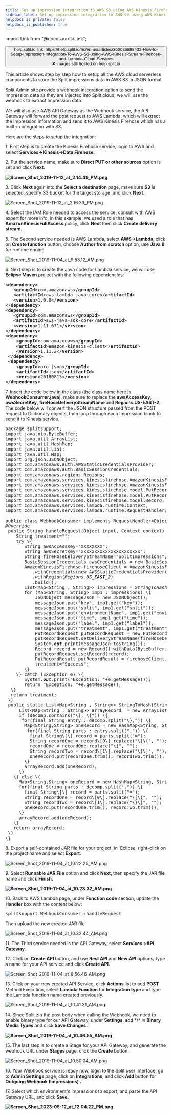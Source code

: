 ```yaml
---
title: Set up impression integration to AWS S3 using AWS Kinesis Firehose
sidebar_label: Set up impression integration to AWS S3 using AWS Kinesis Firehose
helpdocs_is_private: false
helpdocs_is_published: true
---
```


import Link from "@docusaurus/Link";

<p>
  <button style={{borderRadius:'8px', border:'1px', fontFamily:'Courier New', fontWeight:'800', textAlign:'left'}}> help.split.io link: https://help.split.io/hc/en-us/articles/360035888432-How-to-Setup-Impression-Integration-To-AWS-S3-using-AWS-Kinesis-Stream-Firehose-and-Lambda-Cloud-Services <br /> ✘ images still hosted on help.split.io </button>
</p>

<p>
  This article shows step by step how to setup all the AWS cloud serverless components
  to store the Split impressions data in AWS S3 in JSON format
</p>
<p>
  Split Admin site provide a webhook integration option to send the Impression
  data as they are injected into Split cloud, we will use the webhook to extract
  Impression data.
</p>
<p>
  We will also use AWS API Gateway as the Webhook service, the API Gateway will
  forward the post request to AWS Lambda, which will extract the Impression information
  and send it to AWS Kinesis Firehose which has a built-in integration with S3.
</p>
<p>Here are the steps to setup the integration:</p>
<p>
  1. First step is to create the Kinesis Firehose service, login to AWS and select
  <strong>Services-&gt;Kinesis-&gt;Data Firehose.</strong>
</p>
<p>
  2. Put the service name, make sure
  <strong>Direct PUT or other sources</strong>&nbsp;option is set and click
  <strong>Next.</strong>
</p>
<p>
  <strong><img src="https://help.split.io/hc/article_attachments/360042903931/Screen_Shot_2019-11-12_at_2.14.49_PM.png" alt="Screen_Shot_2019-11-12_at_2.14.49_PM.png" /></strong>
</p>
<p>
  3. Click <strong>Next</strong>&nbsp;again into the
  <strong>Select a destination</strong>&nbsp;page, make sure <strong>S3</strong>&nbsp;is
  selected, specify S3 bucket for the target storage, and click
  <strong>Next.</strong>
</p>
<p>
  <img src="https://help.split.io/hc/article_attachments/360042904051/Screen_Shot_2019-11-12_at_2.16.33_PM.png" alt="Screen_Shot_2019-11-12_at_2.16.33_PM.png" />
</p>
<p>
  4. Select the IAM Role needed to access the service, consult with AWS expert
  for more info, in this example, we used a role that has
  <strong>AmazonKinesisFullAccess</strong> policy, click
  <strong>Next&nbsp;</strong>then click <strong>Create delivery stream.</strong>
</p>
<p>
  5. The Second service needed is AWS Lambda, select
  <strong>AWS-&gt;Lambda, </strong>click on <strong>Create function</strong> button,
  choose <strong>Author from scratch&nbsp;</strong>option, use
  <strong>Java 8</strong> for runtime engine.
</p>
<p>
  <img src="https://help.split.io/hc/article_attachments/360042167091/Screen_Shot_2019-11-04_at_9.53.12_AM.png" alt="Screen_Shot_2019-11-04_at_9.53.12_AM.png" />
</p>
<p>
  6. Next step is to create the Java code for Lambda service, we will use
  <strong>Eclipse Maven</strong> project with the following dependencies:
</p>
<pre class="p1"><span class="s2">&lt;</span><strong>dependency</strong><span class="s2">&gt;</span><br /><span class="Apple-converted-space">&nbsp;&nbsp; </span><span class="s2">&lt;</span><span class="s3"><strong>groupId</strong></span><span class="s2">&gt;</span>com.amazonaws<span class="s2">&lt;/</span><span class="s3"><strong>groupId</strong></span><span class="s2">&gt;</span><br /><span class="Apple-converted-space">&nbsp;&nbsp; </span><span class="s2">&lt;</span><span class="s3"><strong>artifactId</strong></span><span class="s2">&gt;</span>aws-lambda-java-core<span class="s2">&lt;/</span><span class="s3"><strong>artifactId</strong></span><span class="s2">&gt;</span><br /><span class="s1"><span class="Apple-converted-space">&nbsp;&nbsp; </span></span><span class="s2">&lt;</span><strong>version</strong><span class="s2">&gt;</span><span class="s1">1.0.0</span><span class="s2">&lt;/</span><strong>version</strong><span class="s2">&gt;</span><br /><span class="s2">&lt;/</span><strong>dependency</strong><span class="s2">&gt;</span><br /><span class="s2">&lt;</span><strong>dependency</strong><span class="s2">&gt;</span><br /><span class="Apple-converted-space">&nbsp;  </span><span class="s2">&lt;</span><span class="s3"><strong>groupId</strong></span><span class="s2">&gt;</span>com.amazonaws<span class="s2">&lt;/</span><span class="s3"><strong>groupId</strong></span><span class="s2">&gt;</span><br /><span class="Apple-converted-space">&nbsp; &nbsp;</span><span class="s2">&lt;</span><span class="s3"><strong>artifactId</strong></span><span class="s2">&gt;</span>aws-java-sdk-core<span class="s2">&lt;/</span><span class="s3"><strong>artifactId</strong></span><span class="s2">&gt;</span><br /><span class="Apple-converted-space">&nbsp; &nbsp;</span><span class="s2">&lt;</span><span class="s3"><strong>version</strong></span><span class="s2">&gt;</span>1.11.671<span class="s2">&lt;/</span><span class="s3"><strong>version</strong></span><span class="s2">&gt;</span><br /><span class="s2">&lt;/</span><strong>dependency</strong><span class="s2">&gt;</span><br /><span class="s2">&lt;</span><strong>dependency</strong><span class="s2">&gt;</span><br /><span class="Apple-converted-space">&nbsp; &nbsp; </span><span class="s2">&lt;</span><span class="s3"><strong>groupId</strong></span><span class="s2">&gt;</span>com.amazonaws<span class="s2">&lt;/</span><span class="s3"><strong>groupId</strong></span><span class="s2">&gt;</span><br /><span class="Apple-converted-space">&nbsp; &nbsp; </span><span class="s2">&lt;</span><span class="s3"><strong>artifactId</strong></span><span class="s2">&gt;</span>amazon-kinesis-client<span class="s2">&lt;/</span><span class="s3"><strong>artifactId</strong></span><span class="s2">&gt;</span><br /><span class="Apple-converted-space">&nbsp; &nbsp; </span><span class="s2">&lt;</span><span class="s3"><strong>version</strong></span><span class="s2">&gt;</span>1.11.2<span class="s2">&lt;/</span><span class="s3"><strong>version</strong></span><span class="s2">&gt;</span><br /><span class="s1"><span class="Apple-converted-space">&nbsp;</span></span><span class="s2">&lt;/</span><strong>dependency</strong><span class="s2">&gt;</span><br /><span class="s1"><span class="Apple-converted-space">&nbsp;</span></span><span class="s2">&lt;</span><strong>dependency</strong><span class="s2">&gt;</span><br /><span class="s1"><span class="Apple-converted-space">&nbsp; &nbsp; </span></span><span class="s2">&lt;</span><strong>groupId</strong><span class="s2">&gt;</span><span class="s1">org.json</span><span class="s2">&lt;/</span><strong>groupId</strong><span class="s2">&gt;</span><br /><span class="s1"><span class="Apple-converted-space">&nbsp; &nbsp; </span></span><span class="s2">&lt;</span><strong>artifactId</strong><span class="s2">&gt;</span><span class="s1">json</span><span class="s2">&lt;/</span><strong>artifactId</strong><span class="s2">&gt;</span><br /><span class="s1"><span class="Apple-converted-space">&nbsp; &nbsp; </span></span><span class="s2">&lt;</span><strong>version</strong><span class="s2">&gt;</span><span class="s1">20180813</span><span class="s2">&lt;/</span><strong>version</strong><span class="s2">&gt;</span><br /><span class="s2">&lt;/</span><strong>dependency</strong><span class="s2">&gt;</span></pre>
<p>
  7. Insert the code below in the class (the class name here is
  <strong>WebhookConsumer.java</strong>), make sure to replace the
  <strong>awsAccessKey</strong>, <strong>awsSecretKey</strong>,
  <strong>fireHoseDeliveryStreamName</strong> and
  <strong>Regions.US-EAST-2</strong>. The code below will convert the JSON structure
  passed from the POST request to Dictionary objects, then loop through each Impression
  block to send it to Kinesis service.
</p>
<pre class="p1"><span class="s1">package</span> splitsupport<span class="s2">;</span><br /><span class="s1">import</span> java<span class="s2">.</span>nio<span class="s2">.</span>ByteBuffer<span class="s2">;</span><br /><span class="s1">import</span> java<span class="s2">.</span>util<span class="s2">.</span>ArrayList<span class="s2">;</span><br /><span class="s1">import</span> java<span class="s2">.</span>util<span class="s2">.</span>HashMap<span class="s2">;</span><br /><span class="s1">import</span> java<span class="s2">.</span>util<span class="s2">.</span>List<span class="s2">;</span><br /><span class="s1">import</span> java<span class="s2">.</span>util<span class="s2">.</span>Map<span class="s2">;<br /></span><span class="s1">import</span> org<span class="s2">.</span>json<span class="s2">.</span>JSONObject<span class="s2">;</span><br /><span class="s1">import</span> com<span class="s2">.</span>amazonaws<span class="s2">.</span>auth<span class="s2">.</span>AWSStaticCredentialsProvider<span class="s2">;</span><br /><span class="s1">import</span> com<span class="s2">.</span>amazonaws<span class="s2">.</span>auth<span class="s2">.</span>BasicSessionCredentials<span class="s2">;</span><br /><span class="s1">import</span> com<span class="s2">.</span>amazonaws<span class="s2">.</span>regions<span class="s2">.</span>Regions<span class="s2">;</span><br /><span class="s1">import</span> com<span class="s2">.</span>amazonaws<span class="s2">.</span>services<span class="s2">.</span>kinesisfirehose<span class="s2">.</span>AmazonKinesisFirehose<span class="s2">;</span><br /><span class="s1">import</span> com<span class="s2">.</span>amazonaws<span class="s2">.</span>services<span class="s2">.</span>kinesisfirehose<span class="s2">.</span>AmazonKinesisFirehoseClientBuilder<span class="s2">;</span><br /><span class="s1">import</span> com<span class="s2">.</span>amazonaws<span class="s2">.</span>services<span class="s2">.</span>kinesisfirehose<span class="s2">.</span>model<span class="s2">.</span>PutRecordRequest<span class="s2">;</span><br /><span class="s1">import</span> com<span class="s2">.</span>amazonaws<span class="s2">.</span>services<span class="s2">.</span>kinesisfirehose<span class="s2">.</span>model<span class="s2">.</span>PutRecordResult<span class="s2">;</span><br /><span class="s1">import</span> com<span class="s2">.</span>amazonaws<span class="s2">.</span>services<span class="s2">.</span>kinesisfirehose<span class="s2">.</span>model<span class="s2">.</span>Record<span class="s2">;</span><br /><span class="s1">import</span> com<span class="s2">.</span>amazonaws<span class="s2">.</span>services<span class="s2">.</span>lambda<span class="s2">.</span>runtime<span class="s2">.</span>Context<span class="s2">;</span><br /><span class="s1">import</span> com<span class="s2">.</span>amazonaws<span class="s2">.</span>services<span class="s2">.</span>lambda<span class="s2">.</span>runtime<span class="s2">.</span>RequestHandler<span class="s2">;</span><br /><br /><span class="s1">public</span><span class="s3"> </span><span class="s1">class</span><span class="s3"> </span>WebhookConsumer<span class="s3"> </span><span class="s1">implements</span><span class="s3"> </span><span class="s4">RequestHandler</span><span class="s2">&lt;</span><span class="s5">Object</span><span class="s2">,</span><span class="s3"> </span><span class="s5">String</span><span class="s2">&gt;</span><span class="s3"><span class="Apple-converted-space">&nbsp; </span></span><span class="s6">\{</span><br /><em>@Override</em><br /><span class="s1"><span class="Apple-tab-span"> </span></span><span class="s2">public</span><span class="s1"> </span><span class="s3">String</span><span class="s1"> </span>handleRequest<span class="s4">(</span><span class="s3">Object</span><span class="s1"> </span><span class="s5">input</span><span class="s6">,</span><span class="s1"> </span><span class="s7">Context</span><span class="s1"> </span><span class="s5">context</span><span class="s4">)</span><span class="s1"> </span><span class="s4">\{</span><br /><span class="s1"><span class="Apple-tab-span"> </span> <span class="Apple-converted-space">&nbsp; </span></span><span class="s3">String</span><span class="s1"> </span>treatment<span class="s6">=</span><span class="s8">""</span><span class="s6">;</span><br /><span class="Apple-tab-span"> </span> <span class="Apple-converted-space">&nbsp; </span><span class="s2">try</span> <span class="s4">\{</span><br /><span class="s1"><span class="Apple-tab-span"> </span><span class="Apple-tab-span"> </span><span class="Apple-tab-span">     </span></span><span class="s3">String</span><span class="s1"> </span><span class="s9">awsAccessKey</span><span class="s6">=</span>"XXXXXXXX"<span class="s6">;</span><br /><span class="s1"><span class="Apple-tab-span"> </span><span class="Apple-tab-span"> </span><span class="Apple-tab-span">     </span></span><span class="s3">String</span><span class="s1"> </span><span class="s9">awsSecretKey</span><span class="s6">=</span>"xxxxxxxxxxxxxxxxxxxxxx"<span class="s6">;</span><br /><span class="s1"><span class="Apple-tab-span"> </span><span class="Apple-tab-span"> </span><span class="Apple-tab-span">     </span></span><span class="s3">String</span><span class="s1"> </span>fireHoseDeliveryStreamName<span class="s6">=</span><span class="s8">"SplitImpressions"</span><span class="s6">;</span><br /><span class="s1"><span class="Apple-tab-span"> </span><span class="Apple-tab-span"> </span><span class="Apple-tab-span">     </span></span><span class="s3">BasicSessionCredentials</span><span class="s1"> </span><span class="s9">awsCredentials</span><span class="s1"> </span><span class="s6">=</span><span class="s1"> </span><span class="s2">new</span><span class="s1"> </span><span class="s10">BasicSessionCredentials</span><span class="s4">(</span>awsAccessKey<span class="s6">,</span><span class="s1"> </span>awsSecretKey<span class="s4">)</span><span class="s6">;</span><br /><span class="s1"><span class="Apple-tab-span"> </span><span class="Apple-tab-span"> </span><span class="Apple-tab-span">     </span></span><span class="s7">AmazonKinesisFirehose</span><span class="s1"> </span><span class="s9">firehoseClient</span><span class="s1"> </span><span class="s6">=</span><span class="s1"> </span>AmazonKinesisFirehoseClientBuilder<span class="s6">.</span><span class="s11"><em>standard</em></span><span class="s4">()</span><br /><span class="s1"><span class="Apple-tab-span"> </span><span class="Apple-tab-span"> </span><span class="Apple-tab-span"> </span><span class="Apple-tab-span"> </span><span class="Apple-tab-span">      </span></span><span class="s6">.</span>withCredentials<span class="s4">(</span><span class="s2">new</span><span class="s1"> </span>AWSStaticCredentialsProvider<span class="s4">(</span><span class="s12">awsCredentials</span><span class="s4">))</span><br /><span class="s1"><span class="Apple-tab-span"> </span><span class="Apple-tab-span"> </span><span class="Apple-tab-span"> </span><span class="Apple-tab-span"> </span><span class="Apple-tab-span">      </span></span><span class="s6">.</span>withRegion<span class="s4">(</span><span class="s13"><em>Regions</em></span><span class="s6">.</span><span class="s14"><strong><em>US_EAST_2</em></strong></span><span class="s4">)</span><br /><span class="Apple-tab-span"> </span><span class="Apple-tab-span"> </span><span class="Apple-tab-span"> </span><span class="Apple-tab-span"> </span><span class="Apple-tab-span">      </span><span class="s6">.</span><span class="s10">build</span><span class="s4">()</span><span class="s6">;</span><br /><span class="s1"><span class="Apple-tab-span"> </span><span class="Apple-tab-span"> </span> <span class="Apple-converted-space">&nbsp;   </span></span><span class="s7">List</span><span class="s6">&lt;</span><span class="s7">Map</span><span class="s6">&lt;</span>String<span class="s1"> </span><span class="s6">,</span><span class="s1"> </span>String<span class="s6">&gt;&gt;</span><span class="s1"> </span><span class="s9">impressions</span><span class="s1"> </span><span class="s6">=</span><span class="s1"> </span><span class="s11"><em>StringToHash</em></span><span class="s4">(</span><span class="s5">input</span><span class="s6">.</span><span class="s15">toString</span><span class="s4">())</span><span class="s6">;</span><br /><span class="s1"><span class="Apple-tab-span"> </span><span class="Apple-tab-span"> </span> <span class="Apple-converted-space">&nbsp;   </span></span><span class="s2">for</span><span class="s1"> </span><span class="s4">(</span><span class="s7">Map</span><span class="s6">&lt;</span>String<span class="s6">,</span><span class="s1"> </span>String<span class="s6">&gt;</span><span class="s1"> </span><span class="s9">imp1</span><span class="s1"> </span><span class="s6">:</span><span class="s1"> </span><span class="s12">impressions</span><span class="s4">)</span><span class="s1"> </span><span class="s4">\{</span><br /><span class="s1"><span class="Apple-tab-span"> </span><span class="Apple-tab-span"> </span><span class="Apple-tab-span"> </span><span class="Apple-tab-span">        </span></span><span class="s3">JSONObject</span><span class="s1"> </span>messageJson<span class="s1"> </span><span class="s6">=</span><span class="s1"> </span><span class="s2">new</span><span class="s1"> </span><span class="s10">JSONObject</span><span class="s4">()</span><span class="s6">;</span><br /><span class="s1"><span class="Apple-tab-span"> </span><span class="Apple-tab-span"> </span><span class="Apple-tab-span"> </span><span class="Apple-tab-span">        </span></span>messageJson<span class="s6">.</span><span class="s10">put</span><span class="s4">(</span><span class="s8">"key"</span><span class="s6">,</span><span class="s1"> </span>imp1<span class="s6">.</span><span class="s16">get</span><span class="s4">(</span><span class="s8">"key"</span><span class="s4">))</span><span class="s6">;</span><br /><span class="s1"><span class="Apple-tab-span"> </span><span class="Apple-tab-span"> </span><span class="Apple-tab-span"> </span><span class="Apple-tab-span">        </span></span>messageJson<span class="s6">.</span><span class="s10">put</span><span class="s4">(</span><span class="s8">"split"</span><span class="s6">,</span><span class="s1"> </span>imp1<span class="s6">.</span><span class="s16">get</span><span class="s4">(</span><span class="s8">"split"</span><span class="s4">))</span><span class="s6">;</span><br /><span class="s1"><span class="Apple-tab-span"> </span><span class="Apple-tab-span"> </span><span class="Apple-tab-span"> </span><span class="Apple-tab-span">        </span></span><span class="s12">messageJson</span><span class="s6">.</span><span class="s10">put</span><span class="s4">(</span>"environmentName"<span class="s6">,</span><span class="s1"> </span><span class="s12">imp1</span><span class="s6">.</span><span class="s16">get</span><span class="s4">(</span>"environmentName"<span class="s4">))</span><span class="s6">;</span><br /><span class="s1"><span class="Apple-tab-span"> </span><span class="Apple-tab-span"> </span><span class="Apple-tab-span"> </span><span class="Apple-tab-span">        </span></span>messageJson<span class="s6">.</span><span class="s10">put</span><span class="s4">(</span><span class="s8">"time"</span><span class="s6">,</span><span class="s1"> </span>imp1<span class="s6">.</span><span class="s16">get</span><span class="s4">(</span><span class="s8">"time"</span><span class="s4">))</span><span class="s6">;</span><br /><span class="s1"><span class="Apple-tab-span"> </span><span class="Apple-tab-span"> </span><span class="Apple-tab-span"> </span><span class="Apple-tab-span">        </span></span>messageJson<span class="s6">.</span><span class="s10">put</span><span class="s4">(</span><span class="s8">"label"</span><span class="s6">,</span><span class="s1"> </span>imp1<span class="s6">.</span><span class="s16">get</span><span class="s4">(</span><span class="s8">"label"</span><span class="s4">))</span><span class="s6">;</span><br /><span class="s1"><span class="Apple-tab-span"> </span><span class="Apple-tab-span"> </span><span class="Apple-tab-span"> </span><span class="Apple-tab-span">        </span></span><span class="s12">messageJson</span><span class="s6">.</span><span class="s10">put</span><span class="s4">(</span>"treatment"<span class="s6">,</span><span class="s1"> </span><span class="s12">imp1</span><span class="s6">.</span><span class="s16">get</span><span class="s4">(</span>"treatment"<span class="s4">))</span><span class="s6">;</span><br /><span class="s1"><span class="Apple-tab-span"> </span><span class="Apple-tab-span"> </span><span class="Apple-tab-span"> </span><span class="Apple-tab-span">        </span></span>PutRecordRequest<span class="s1"> </span><span class="s9">putRecordRequest</span><span class="s1"> </span><span class="s6">=</span><span class="s1"> </span><span class="s2">new</span><span class="s1"> </span><span class="s10">PutRecordRequest</span><span class="s4">()</span><span class="s6">;</span><br /><span class="s1"><span class="Apple-tab-span"> </span><span class="Apple-tab-span"> </span><span class="Apple-tab-span"> </span><span class="Apple-tab-span">        </span></span>putRecordRequest<span class="s6">.</span><span class="s10">setDeliveryStreamName</span><span class="s4">(</span>fireHoseDeliveryStreamName<span class="s4">)</span><span class="s6">;</span><br /><span class="s1"><span class="Apple-tab-span"> </span><span class="Apple-tab-span"> </span><span class="Apple-tab-span"> </span><span class="Apple-tab-span">        </span></span><span class="s3">System</span><span class="s6">.</span><span class="s14"><strong><em>out</em></strong></span><span class="s6">.</span>print<span class="s4">(</span><span class="s12">messageJson</span><span class="s6">.</span>toString<span class="s4">())</span><span class="s6">;</span><br /><span class="s1"><span class="Apple-tab-span"> </span><span class="Apple-tab-span"> </span><span class="Apple-tab-span"> </span><span class="Apple-tab-span">        </span></span><span class="s3">Record</span><span class="s1"> </span><span class="s9">record</span><span class="s1"> </span><span class="s6">=</span><span class="s1"> </span><span class="s2">new</span><span class="s1"> </span>Record<span class="s4">()</span><span class="s6">.</span>withData<span class="s4">(</span><span class="s17">ByteBuffer</span><span class="s6">.</span><span class="s11"><em>wrap</em></span><span class="s4">(</span><span class="s12">messageJson</span><span class="s6">.</span>toString<span class="s4">()</span><span class="s6">.</span>getBytes<span class="s4">()))</span><span class="s6">;</span><br /><span class="s1"><span class="Apple-tab-span"> </span><span class="Apple-tab-span"> </span><span class="Apple-tab-span"> </span><span class="Apple-tab-span">        </span></span>putRecordRequest<span class="s6">.</span><span class="s10">setRecord</span><span class="s4">(</span>record<span class="s4">)</span><span class="s6">;</span><br /><span class="s1"><span class="Apple-tab-span"> </span><span class="Apple-tab-span"> </span><span class="Apple-tab-span"> </span><span class="Apple-tab-span">        </span></span><span class="s3">PutRecordResult</span><span class="s1"> </span><span class="s18">putRecordResult</span><span class="s1"> </span><span class="s6">=</span><span class="s1"> </span>firehoseClient<span class="s6">.</span><span class="s16">putRecord</span><span class="s4">(</span>putRecordRequest<span class="s4">)</span><span class="s6">;</span><br /><span class="Apple-tab-span"> </span><span class="Apple-tab-span"> </span><span class="Apple-converted-space">&nbsp; &nbsp; &nbsp; &nbsp;  </span><span class="s12">treatment</span><span class="s6">=</span><span class="s8">"Success"</span><span class="s6">;</span><span class="Apple-tab-span"> </span><span class="Apple-tab-span"> </span><span class="Apple-tab-span"> </span><span class="Apple-tab-span"> </span><span class="Apple-tab-span"> </span> <span class="Apple-converted-space">&nbsp; &nbsp; &nbsp; &nbsp;<span class="Apple-tab-span"> </span></span><br /><span class="Apple-tab-span"> </span><span class="Apple-tab-span"> </span><span class="Apple-tab-span">     </span><span class="s4">\}</span><br /><span class="s1"><span class="Apple-tab-span"> </span> <span class="Apple-converted-space">&nbsp; </span></span><span class="s4">\}</span><span class="s1"> </span><span class="s2">catch</span><span class="s1"> </span><span class="s4">(</span>Exception<span class="s1"> </span><span class="s9">e</span><span class="s4">)</span><span class="s1"> </span><span class="s4">\{</span><br /><span class="s1"><span class="Apple-tab-span"> </span><span class="Apple-tab-span"> </span> <span class="Apple-converted-space">&nbsp;   </span></span><span class="s3">System</span><span class="s6">.</span><span class="s14"><strong><em>out</em></strong></span><span class="s6">.</span>print<span class="s4">(</span><span class="s8">"Exception: "</span><span class="s6">+</span><span class="s12">e</span><span class="s6">.</span>getMessage<span class="s4">())</span><span class="s6">;</span><br /><span class="s1"><span class="Apple-tab-span"> </span><span class="Apple-tab-span"> </span> <span class="Apple-converted-space">&nbsp;   </span></span><span class="s2">return</span><span class="s1"> </span>"Exception: "<span class="s6">+</span><span class="s12">e</span><span class="s6">.</span><span class="s10">getMessage</span><span class="s4">()</span><span class="s6">;</span><br /><span class="Apple-converted-space">  </span><span class="s4">\}</span><br /><span class="s1"><span class="Apple-converted-space">  </span></span><span class="s2">return</span><span class="s1"> </span>treatment<span class="s6">;</span><br /><span class="s4"> \}</span><br /> public<span class="s1"> </span>static<span class="s1"> </span><span class="s7">List</span><span class="s6">&lt;</span><span class="s7">Map</span><span class="s6">&lt;</span><span class="s19">String</span><span class="s1"> </span><span class="s6">,</span><span class="s1"> </span><span class="s19">String</span><span class="s6">&gt;&gt;</span><span class="s1"> </span><span class="s20">StringToHash</span><span class="s4">(</span><span class="s3">String</span><span class="s1"> </span><span class="s5">decomp</span><span class="s4">)</span><span class="s1"> </span><span class="s4">\{</span><br /><span class="s1"><span class="Apple-tab-span"> </span><span class="Apple-tab-span"> </span> <span class="Apple-converted-space">&nbsp; </span></span><span class="s7">List</span><span class="s6">&lt;</span><span class="s7">Map</span><span class="s6">&lt;</span>String<span class="s1"> </span><span class="s6">,</span><span class="s1"> </span>String<span class="s6">&gt;&gt;</span><span class="s1"> </span><span class="s9">arrayRecord</span><span class="s1"><span class="Apple-converted-space">&nbsp; </span></span><span class="s6">=</span><span class="s1"> </span><span class="s2">new</span><span class="s1"> </span><span class="s10">ArrayList</span><span class="s6">&lt;</span><span class="s7">Map</span><span class="s6">&lt;</span>String<span class="s6">,</span>String<span class="s6">&gt;&gt;</span><span class="s4">()</span><span class="s6">;</span><br /><span class="s1"><span class="Apple-tab-span"> </span><span class="Apple-tab-span"> </span> <span class="Apple-converted-space">&nbsp; </span></span><span class="s2">if</span><span class="s1"> </span><span class="s4">(</span><span class="s5">decomp</span><span class="s6">.</span>contains<span class="s4">(</span><span class="s8">"\}, \{"</span><span class="s4">))</span><span class="s1"> </span><span class="s4">\{</span><br /><span class="Apple-tab-span"> </span><span class="Apple-tab-span"> </span><span class="Apple-tab-span"> </span> <span class="Apple-converted-space">&nbsp; </span><span class="s2">for</span><span class="s4">(</span><span class="s2">final</span> <span class="s3">String</span> <span class="s9">entry</span> <span class="s6">:</span> <span class="s5">decomp</span><span class="s6">.</span><span class="s10">split</span><span class="s4">(</span><span class="s8">"\},"</span><span class="s4">))</span> <span class="s4">\{</span><br /><span class="s1"><span class="Apple-tab-span"> </span><span class="Apple-tab-span"> </span><span class="Apple-tab-span"> </span><span class="Apple-tab-span"> </span> <span class="Apple-converted-space">&nbsp; </span></span><span class="s7">Map</span><span class="s6">&lt;</span>String<span class="s6">,</span>String<span class="s6">&gt;</span><span class="s1"> </span><span class="s9">oneRecord</span><span class="s1"> </span><span class="s6">=</span><span class="s1"> </span><span class="s2">new</span><span class="s1"> </span><span class="s10">HashMap</span><span class="s6">&lt;</span>String<span class="s6">,</span><span class="s1"> </span>String<span class="s6">&gt;</span><span class="s4">()</span><span class="s6">;</span><br /><span class="Apple-tab-span"> </span><span class="Apple-tab-span"> </span><span class="Apple-tab-span"> </span><span class="Apple-tab-span"> </span><span class="Apple-converted-space">&nbsp; &nbsp; </span><span class="s2">for</span><span class="s4">(</span><span class="s2">final</span> <span class="s3">String</span> <span class="s9">parts</span> <span class="s6">:</span> <span class="s12">entry</span><span class="s6">.</span><span class="s10">split</span><span class="s4">(</span><span class="s8">","</span><span class="s4">))</span> <span class="s4">\{</span><br /><span class="Apple-tab-span"> </span><span class="Apple-tab-span"> </span><span class="Apple-tab-span"> </span><span class="Apple-tab-span"> </span><span class="Apple-converted-space">&nbsp; &nbsp; <span class="Apple-tab-span"> </span></span><span class="s2">final</span> <span class="s3">String</span><span class="s4">\[\]</span> <span class="s9">record</span> <span class="s6">=</span> <span class="s12">parts</span><span class="s6">.</span><span class="s10">split</span><span class="s4">(</span><span class="s8">"="</span><span class="s4">)</span><span class="s6">;</span><br /><span class="Apple-tab-span"> </span><span class="Apple-tab-span"> </span><span class="Apple-tab-span"> </span><span class="Apple-tab-span"> </span><span class="Apple-converted-space">&nbsp; &nbsp; <span class="Apple-tab-span"> </span></span><span class="s3">String</span> <span class="s9">recordOne</span> <span class="s6">=</span> <span class="s12">record</span><span class="s4">\[</span><span class="s21">0</span><span class="s4">\]</span><span class="s6">.</span><span class="s10">replace</span><span class="s4">(</span><span class="s8">"\[\{"</span><span class="s6">,</span> <span class="s8">""</span><span class="s4">)</span><span class="s6">;</span><br /><span class="s1"><span class="Apple-tab-span"> </span><span class="Apple-tab-span"> </span><span class="Apple-tab-span"> </span><span class="Apple-tab-span"> </span><span class="Apple-converted-space">&nbsp; &nbsp; <span class="Apple-tab-span"> </span></span></span>recordOne<span class="s1"> </span><span class="s6">=</span><span class="s1"> </span>recordOne<span class="s6">.</span><span class="s10">replace</span><span class="s4">(</span><span class="s8">"\{"</span><span class="s6">,</span><span class="s1"> </span><span class="s8">""</span><span class="s4">)</span><span class="s6">;</span><br /><span class="Apple-tab-span"> </span><span class="Apple-tab-span"> </span><span class="Apple-tab-span"> </span><span class="Apple-tab-span"> </span><span class="Apple-converted-space">&nbsp; &nbsp; <span class="Apple-tab-span"> </span></span><span class="s3">String</span> <span class="s9">recordTwo</span> <span class="s6">=</span> <span class="s12">record</span><span class="s4">\[</span><span class="s21">1</span><span class="s4">\]</span><span class="s6">.</span><span class="s10">replace</span><span class="s4">(</span><span class="s8">"\}\]"</span><span class="s6">,</span> <span class="s8">""</span><span class="s4">)</span><span class="s6">;</span><br /><span class="s1"><span class="Apple-tab-span"> </span><span class="Apple-tab-span"> </span><span class="Apple-tab-span"> </span><span class="Apple-tab-span"> </span><span class="Apple-tab-span"> </span><span class="Apple-converted-space">&nbsp; &nbsp; </span></span>oneRecord<span class="s6">.</span><span class="s16">put</span><span class="s4">(</span>recordOne<span class="s6">.</span><span class="s10">trim</span><span class="s4">()</span><span class="s6">,</span><span class="s1"> </span>recordTwo<span class="s6">.</span><span class="s10">trim</span><span class="s4">())</span><span class="s6">;</span><br /><span class="Apple-tab-span"> </span><span class="Apple-tab-span"> </span><span class="Apple-tab-span"> </span><span class="Apple-tab-span"> </span><span class="Apple-converted-space">&nbsp; &nbsp;</span><span class="s4">\}</span><br /><span class="s1"><span class="Apple-tab-span"> </span><span class="Apple-tab-span"> </span><span class="Apple-tab-span"> </span><span class="Apple-tab-span"> </span><span class="Apple-converted-space">&nbsp; &nbsp;</span></span>arrayRecord<span class="s6">.</span><span class="s16">add</span><span class="s4">(</span>oneRecord<span class="s4">)</span><span class="s6">;</span><br /><span class="Apple-tab-span"> </span><span class="Apple-tab-span"> </span> <span class="Apple-converted-space">&nbsp; </span><span class="s4">\}</span><br /><span class="Apple-tab-span"> </span><span class="Apple-tab-span"> </span> <span class="s4">\}</span> <span class="s2">else</span> <span class="s4">\{</span><span class="Apple-tab-span"> </span><span class="Apple-tab-span"> </span><span class="Apple-tab-span"> </span><br /><span class="s1"><span class="Apple-tab-span"> </span><span class="Apple-tab-span"> </span> <span class="Apple-converted-space">&nbsp; </span></span><span class="s7">Map</span><span class="s6">&lt;</span>String<span class="s6">,</span>String<span class="s6">&gt;</span><span class="s1"> </span><span class="s9">oneRecord</span><span class="s1"> </span><span class="s6">=</span><span class="s1"> </span><span class="s2">new</span><span class="s1"> </span><span class="s10">HashMap</span><span class="s6">&lt;</span>String<span class="s6">,</span><span class="s1"> </span>String<span class="s6">&gt;</span><span class="s4">()</span><span class="s6">;</span><br /><span class="Apple-tab-span"> </span><span class="Apple-tab-span"> </span><span class="Apple-converted-space">&nbsp; &nbsp;</span><span class="s2">for</span><span class="s4">(</span><span class="s2">final</span> <span class="s3">String</span> <span class="s9">parts</span> <span class="s6">:</span> <span class="s5">decomp</span><span class="s6">.</span><span class="s10">split</span><span class="s4">(</span><span class="s8">","</span><span class="s4">))</span> <span class="s4">\{</span><br /><span class="Apple-tab-span"> </span><span class="Apple-tab-span"> </span><span class="Apple-converted-space">&nbsp; &nbsp; <span class="Apple-tab-span"> </span></span><span class="s2">final</span> <span class="s3">String</span><span class="s4">\[\]</span> <span class="s9">record</span> <span class="s6">=</span> <span class="s12">parts</span><span class="s6">.</span><span class="s10">split</span><span class="s4">(</span><span class="s8">"="</span><span class="s4">)</span><span class="s6">;</span><br /><span class="Apple-tab-span"> </span><span class="Apple-tab-span"> </span><span class="Apple-converted-space">&nbsp; &nbsp; <span class="Apple-tab-span"> </span></span><span class="s3">String</span> <span class="s9">recordOne</span> <span class="s6">=</span> <span class="s12">record</span><span class="s4">\[</span><span class="s21">0</span><span class="s4">\]</span><span class="s6">.</span><span class="s10">replace</span><span class="s4">(</span><span class="s8">"\[\{"</span><span class="s6">,</span> <span class="s8">""</span><span class="s4">)</span><span class="s6">;</span><br /><span class="Apple-tab-span"> </span><span class="Apple-tab-span"> </span><span class="Apple-converted-space">&nbsp; &nbsp; <span class="Apple-tab-span"> </span></span><span class="s3">String</span> <span class="s9">recordTwo</span> <span class="s6">=</span> <span class="s12">record</span><span class="s4">\[</span><span class="s21">1</span><span class="s4">\]</span><span class="s6">.</span><span class="s10">replace</span><span class="s4">(</span><span class="s8">"\}\]"</span><span class="s6">,</span> <span class="s8">""</span><span class="s4">)</span><span class="s6">;</span><br /><span class="s1"><span class="Apple-tab-span"> </span><span class="Apple-tab-span"> </span><span class="Apple-tab-span"> </span><span class="Apple-converted-space">&nbsp; &nbsp; </span></span>oneRecord<span class="s6">.</span><span class="s16">put</span><span class="s4">(</span>recordOne<span class="s6">.</span><span class="s10">trim</span><span class="s4">()</span><span class="s6">,</span><span class="s1"> </span>recordTwo<span class="s6">.</span><span class="s10">trim</span><span class="s4">())</span><span class="s6">;</span><br /><span class="Apple-tab-span"> </span><span class="Apple-tab-span"> </span><span class="Apple-converted-space">&nbsp;  </span><span class="s4">\}</span><br /><span class="s1"><span class="Apple-tab-span"> </span><span class="Apple-tab-span"> </span><span class="Apple-converted-space">&nbsp; &nbsp;</span></span>arrayRecord<span class="s6">.</span><span class="s16">add</span><span class="s4">(</span>oneRecord<span class="s4">)</span><span class="s6">;</span><br /><span class="Apple-tab-span"> </span><span class="Apple-tab-span"> </span> <span class="s4">\}</span><br /><span class="s1"><span class="Apple-tab-span"> </span><span class="Apple-tab-span"> </span> </span><span class="s2">return</span><span class="s1"> </span>arrayRecord<span class="s6">;</span><span class="s1"><span class="Apple-tab-span"> </span><span class="Apple-tab-span"> </span></span><br /><span class="Apple-tab-span"> </span><span class="s4">\}</span><br />\}</pre>
<p class="p4">
  <span class="s4">8. Export a self-contained JAR file for your project, in&nbsp; Eclipse, right-click on the project name and select <strong>Export</strong>.</span>
</p>
<p>
  <img src="https://help.split.io/hc/article_attachments/360042163952/Screen_Shot_2019-11-04_at_10.22.25_AM.png" alt="Screen_Shot_2019-11-04_at_10.22.25_AM.png" />
</p>
<p class="p4">
  <span class="s4">9. Select <strong>Runnable JAR File</strong> option and click <strong>Next,&nbsp;</strong>then specify the JAR file name and click <strong>Finish.</strong></span>
</p>
<p class="p4">
  <span class="s4"><strong><img src="https://help.split.io/hc/article_attachments/360042164292/Screen_Shot_2019-11-04_at_10.23.32_AM.png" alt="Screen_Shot_2019-11-04_at_10.23.32_AM.png" /></strong></span>
</p>
<p class="p4">
  <span class="s4">10. Back to AWS Lambda page, under <strong>Function code</strong>&nbsp;section, update the <strong>Handler&nbsp;</strong>box with the content below:</span>
</p>
<pre class="p4"><span class="s4">splitsupport.WebhookConsumer::handleRequest</span></pre>
<p class="p4">
  <span class="s4">Then upload the new created JAR file.</span>
</p>
<p class="p4">
  <span class="s4"><img src="https://help.split.io/hc/article_attachments/360042169611/Screen_Shot_2019-11-04_at_10.32.44_AM.png" alt="Screen_Shot_2019-11-04_at_10.32.44_AM.png" /></span>
</p>
<p>
  11. The Third service needed is the API Gateway, select
  <strong>Services-&gt;API Gateway.</strong>
</p>
<p>
  12. Click on <strong>Create API&nbsp;</strong>button, and use
  <strong>Rest API </strong>and <strong>New API</strong> options, type a name for
  your API service and click <strong>Create API.</strong>
</p>
<p>
  <img src="https://help.split.io/hc/article_attachments/360042155412/Screen_Shot_2019-11-04_at_8.56.46_AM.png" alt="Screen_Shot_2019-11-04_at_8.56.46_AM.png" />
</p>
<p>
  13. Click on your new created API Service, click
  <strong>Actions&nbsp;</strong>list to add <strong>POST </strong>Method Execution,
  select <strong>Lambda Function</strong> for
  <strong>Integration type&nbsp;</strong>and type the Lambda function name created
  previously.
</p>
<p>
  <img src="https://help.split.io/hc/article_attachments/360042165632/Screen_Shot_2019-11-04_at_10.41.31_AM.png" alt="Screen_Shot_2019-11-04_at_10.41.31_AM.png" />
</p>
<p>
  14. Since Split zip the post body when calling the Webhook, we need to enable
  binary type for our API Gateway, under <strong>Settings,&nbsp;</strong>add */*
  in <strong>Binary Media Types</strong> and click
  <strong>Save Changes.</strong>
</p>
<p>
  <strong><img src="https://help.split.io/hc/article_attachments/360042171011/Screen_Shot_2019-11-04_at_10.46.55_AM.png" alt="Screen_Shot_2019-11-04_at_10.46.55_AM.png" /></strong>
</p>
<p>
  15. The last step is to create a Stage for your API Gateway, and generate the
  webhook URL under <strong>Stages&nbsp;</strong>page, click the
  <strong>Create</strong> button.
</p>
<p>
  <img src="https://help.split.io/hc/article_attachments/360042171391/Screen_Shot_2019-11-04_at_10.50.04_AM.png" alt="Screen_Shot_2019-11-04_at_10.50.04_AM.png" />
</p>
<p>
  16. Your Webhook service is ready now, login to the Split user interface, go
  to <strong>Admin Settings&nbsp;</strong>page, click on
  <strong>Integrations,&nbsp;</strong>and click <strong>Add&nbsp;</strong>button
  for <strong>Outgoing Webhook (Impressions) .</strong>
</p>
<p>
  17. Select which environment's impressions to export, and paste the API Gateway
  URL, and click <strong>Save.</strong>
</p>
<p>
  <strong><img src="https://help.split.io/hc/article_attachments/15728309069197" alt="Screen_Shot_2023-05-12_at_12.04.22_PM.png" /></strong>
</p>